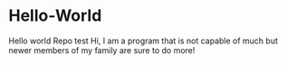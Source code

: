 # Hello-World
Hello world Repo test
Hi, I am a program that is not capable of much but newer members of my family are sure to do more!
